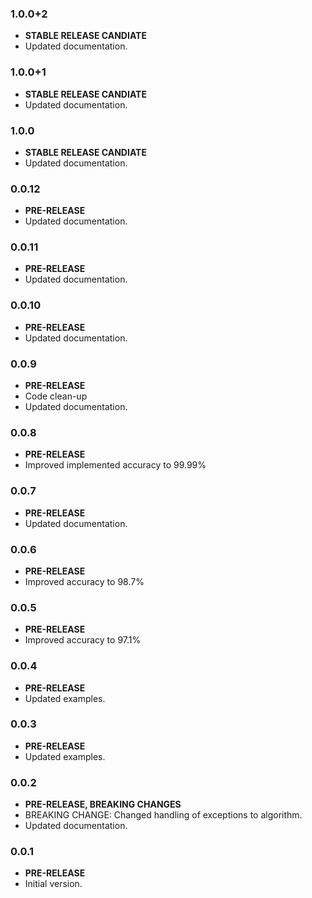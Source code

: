 <!-- 
BSD 3-Clause License
Copyright (c) 2022, GM Consult Pty Ltd
All rights reserved. 
-->

### 1.0.0+2

- **STABLE RELEASE CANDIATE**
- Updated documentation.

### 1.0.0+1

- **STABLE RELEASE CANDIATE**
- Updated documentation.

### 1.0.0

- **STABLE RELEASE CANDIATE**
- Updated documentation.

### 0.0.12

- **PRE-RELEASE**
- Updated documentation.

### 0.0.11

- **PRE-RELEASE**
- Updated documentation.

### 0.0.10

- **PRE-RELEASE**
- Updated documentation.

### 0.0.9

- **PRE-RELEASE**
- Code clean-up
- Updated documentation.

### 0.0.8

- **PRE-RELEASE**
- Improved implemented accuracy to 99.99%

### 0.0.7

- **PRE-RELEASE**
- Updated documentation.

### 0.0.6

- **PRE-RELEASE**
- Improved accuracy to 98.7%

### 0.0.5

- **PRE-RELEASE**
- Improved accuracy to 97.1%

### 0.0.4

- **PRE-RELEASE**
- Updated examples.

### 0.0.3

- **PRE-RELEASE**
- Updated examples.

### 0.0.2

- **PRE-RELEASE, BREAKING CHANGES**
- BREAKING CHANGE: Changed handling of exceptions to algorithm.
- Updated documentation.

### 0.0.1

- **PRE-RELEASE**
- Initial version.